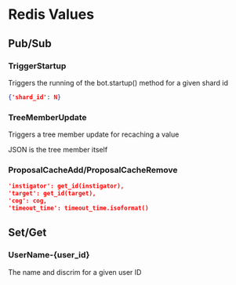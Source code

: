 # Redis Values

## Pub/Sub

### TriggerStartup

Triggers the running of the bot.startup() method for a given shard id

```json
{'shard_id': N}
```

### TreeMemberUpdate

Triggers a tree member update for recaching a value

JSON is the tree member itself

### ProposalCacheAdd/ProposalCacheRemove

```json
'instigator': get_id(instigator),
'target': get_id(target),
'cog': cog,
'timeout_time': timeout_time.isoformat()
```

## Set/Get

### UserName-{user_id}

The name and discrim for a given user ID
